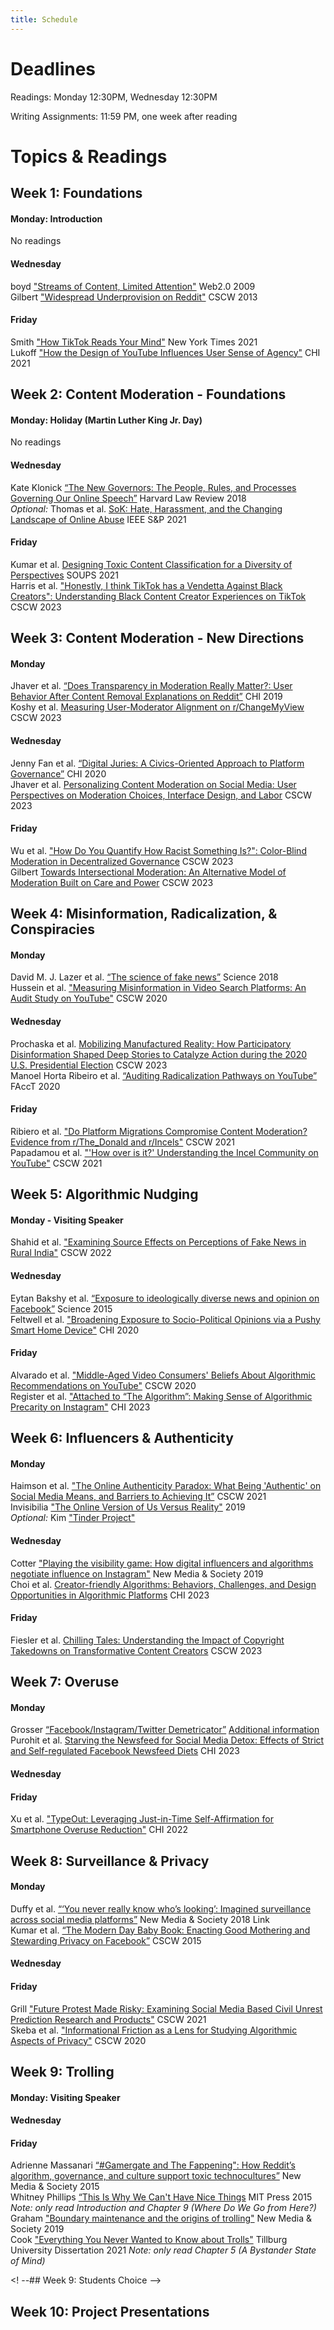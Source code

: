```yaml
---
title: Schedule
---
```


# Deadlines

Readings: Monday 12:30PM, Wednesday 12:30PM  
<!--Discussion Questions: Monday 1PM  
Peer Discussion Responses: Wednesday 1PM  -->  
Writing Assignments: 11:59 PM, one week after reading   

# Topics & Readings

<!-- ## Week 0: Introduction
None  

_Slides: [Friday](https://s3.amazonaws.com/kvaccaro.com/teaching/human-ai-interaction/slides/CSE190_20210924_Introduction+.pdf)_ -->

## Week 1: Foundations

#### Monday: Introduction
No readings
<!-- [Class Recording](https://ucsd.zoom.us/rec/share/dZkmkLu0RLLZkl8Z5IbW-Bp9ciBFvkN8pCWHdfWZZKVd9BWvEB-9qQ_oQCrHvjfT.IEAz9pJsZcO1X3dG)   -->

#### Wednesday 
boyd ["Streams of Content, Limited Attention"](https://www.danah.org/papers/talks/Web2Expo.html) Web2.0 2009   
Gilbert ["Widespread Underprovision on Reddit"](http://comp.social.gatech.edu/papers/cscw13.reddit.gilbert.pdf) CSCW 2013   

#### Friday
Smith ["How TikTok Reads Your Mind"](https://www.nytimes.com/2021/12/05/business/media/tiktok-algorithm.html) New York Times 2021    
Lukoff ["How the Design of YouTube Influences User Sense of Agency"](https://dl.acm.org/doi/pdf/10.1145/3411764.3445467) CHI 2021   
<!-- [Class Recording](https://ucsd.zoom.us/rec/share/sk-yx5f8U6Jku2JbeP_TMYx4uCiDQNWGbYhxTaULj6UdrTij5s16PbSDyjiQi0hF.AioNDOVz9zJk7LTE)   -->


## Week 2: Content Moderation - Foundations

#### Monday: Holiday (Martin Luther King Jr. Day)    
No readings   

#### Wednesday
Kate Klonick [“The New Governors: The People, Rules, and Processes Governing Our Online Speech”](https://harvardlawreview.org/wp-content/uploads/2018/04/1598-1670_Online.pdf) Harvard Law Review 2018     
_Optional:_ Thomas et al. [SoK: Hate, Harassment, and the Changing Landscape of Online Abuse](https://par.nsf.gov/servlets/purl/10295029) IEEE S&P 2021       

#### Friday   
Kumar et al. [Designing Toxic Content Classification for a Diversity of Perspectives](https://www.usenix.org/system/files/soups2021-kumar.pdf) SOUPS 2021     
Harris et al. ["Honestly, I think TikTok has a Vendetta Against Black Creators": Understanding Black Content Creator Experiences on TikTok]() CSCW 2023   

<!-- [Class Recording](https://ucsd.zoom.us/rec/share/ESBT_dutzSYtpuBxaHz_T6dNyX3ITPfSS7Q4h8uEd0Avx7kAj4TA_Qluajppyrdl.C8QWlt8TctjmYVK_)  
[Class Recording](https://ucsd.zoom.us/rec/share/KE5fC1-lHD-Dbrp6A5P0Qq6mAdO2w3ozqqGvLnKLJVzUbIw4cRkfvWf56U6EIJcm.P1zLBt3KuX6RwpLb)   -->

## Week 3: Content Moderation - New Directions

#### Monday
Jhaver et al. [“Does Transparency in Moderation Really Matter?: User Behavior After Content Removal Explanations on Reddit”](https://dl.acm.org/doi/abs/10.1145/3359252) CHI 2019   
Koshy et al. [Measuring User-Moderator Alignment on r/ChangeMyView]() CSCW 2023  
<!-- Ma et al. [Transparency, Fairness, and Coping: How Players Experience Moderation in Multiplayer Online Games](https://dl.acm.org/doi/10.1145/3544548.3581097) CHI 2023 -->

#### Wednesday
Jenny Fan et al. [“Digital Juries: A Civics-Oriented Approach to Platform Governance”](https://dl.acm.org/doi/abs/10.1145/3313831.3376293) CHI 2020   
Jhaver et al. [Personalizing Content Moderation on Social Media: User Perspectives on Moderation Choices, Interface Design, and Labor](https://dl.acm.org/doi/10.1145/3610080) CSCW 2023  


#### Friday  
Wu et al. ["How Do You Quantify How Racist Something Is?": Color-Blind Moderation in Decentralized Governance]() CSCW 2023    
Gilbert [Towards Intersectional Moderation: An Alternative Model of Moderation Built on Care and Power]() CSCW 2023

<!--
#### Monday: Platform Governance  
Kate Klonick [“The New Governors: The People, Rules, and Processes Governing Our Online Speech”](https://harvardlawreview.org/wp-content/uploads/2018/04/1598-1670_Online.pdf) Harvard Law Review 2018     
Jenny Fan et al. [“Digital Juries: A Civics-Oriented Approach to Platform Governance”](https://dl.acm.org/doi/abs/10.1145/3313831.3376293) CHI 2020  
-->
<!-- [“You Know What to Do”: Proactive Detection of YouTube Videos Targeted by Coordinated Hate Attacks -->
<!-- Jiang et al. [“Moderation Challenges in Voice-based Online Communities on Discord”](https://dl.acm.org/doi/10.1145/3359157) CSCW 2019.  -->

<!--
#### Wednesday: Solutions?     
Jhaver et al. [“Does Transparency in Moderation Really Matter?: User Behavior After Content Removal Explanations on Reddit”](https://dl.acm.org/doi/abs/10.1145/3359252) CHI 2019     
Ribiero et al. ["Do Platform Migrations Compromise Content Moderation? Evidence from r/The_Donald and r/Incels"](https://dl.acm.org/doi/pdf/10.1145/3476057) CSCW 2021  
-->





<!-- [Class Recording](https://ucsd.zoom.us/rec/share/K0hcVkTm48yuMA1FYfDX9fEasTRLTpmWauU7TLZUrQEHJvPky61QyCoUcsHeuSti.-GZIkO7Z9jmRa2zT)   
[Class Recording](https://ucsd.zoom.us/rec/share/f7X5ZQHpJD3XU4T0hbTdbUhjHfCRcg1rZFQQjm2n3Q50ZOEpxd0Du_F0RiXBHH77.t8OF2yCcwiVppFtr) -->       

<!--
#### Monday: Algorithmic Experience   
Motahhare Eslami et al. [“‘I always assumed that I wasn't really that close to [her]’: Reasoning about Invisible Algorithms in News Feeds”](https://dl.acm.org/doi/10.1145/2702123.2702556) CHI 2015   
Alvarado et al. ["Middle-Aged Video Consumers' Beliefs About Algorithmic Recommendations on YouTube"](https://dl.acm.org/doi/abs/10.1145/3415192) CSCW 2020  


#### Wednesday: Filter Bubbles & Echo Chambers  
Eytan Bakshy et al. [“Exposure to ideologically diverse news and opinion on Facebook”](https://education.biu.ac.il/sites/education/files/shared/science-2015-bakshy-1130-2.pdf) Science 2015   
Feltwell et al. ["Broadening Exposure to Socio-Political Opinions via a Pushy Smart Home Device"](https://dl.acm.org/doi/pdf/10.1145/3313831.3376774) CHI 2020   
-->

<!--Jeon et al. ["ChamberBreaker: Mitigating the Echo Chamber Effect and Supporting Information Hygiene through a Gamified Inoculation System"](https://dl.acm.org/doi/pdf/10.1145/3479859) CSCW 2021 -->  



## Week 4: Misinformation, Radicalization, & Conspiracies

#### Monday
David M. J. Lazer et al. [“The science of fake news”](http://pike.psu.edu/classes/ucas/2018-summer/p/science-fake-news-2018.pdf) Science 2018     
Hussein et al. ["Measuring Misinformation in Video Search Platforms: An Audit Study on YouTube"](https://dl.acm.org/doi/abs/10.1145/3392854) CSCW 2020   

#### Wednesday
Prochaska et al. [Mobilizing Manufactured Reality: How Participatory Disinformation Shaped Deep Stories to Catalyze Action during the 2020 U.S. Presidential Election]() CSCW 2023    
Manoel Horta Ribeiro et al. [“Auditing Radicalization Pathways on YouTube”](https://dl.acm.org/doi/abs/10.1145/3351095.3372879) FAccT 2020     


#### Friday
Ribiero et al. ["Do Platform Migrations Compromise Content Moderation? Evidence from r/The_Donald and r/Incels"](https://dl.acm.org/doi/pdf/10.1145/3476057) CSCW 2021   
Papadamou et al. ["'How over is it?' Understanding the Incel Community on YouTube"](https://dl.acm.org/doi/pdf/10.1145/3479556) CSCW 2021  

<!--[Class Recording](https://ucsd.zoom.us/rec/share/GMZz6qkdEEjldBXS2dhZjbLV4KalZCHinkOsB7IzOmN-hU0zb5AQGE3hcz6vMhco.sqKZp6vxSvzAHzgY)    
[Class Recording](https://ucsd.zoom.us/rec/share/tHmRG9csvM2kpn6ldP4pNdZs_hXkWccbrUgFywOi6K9oKcDv8yJ-YHw0w1ol_i9y.XOcaQYcPFuHoYOlN)   -->

<!-- #### Monday: Misinformation & Disinformation  
David M. J. Lazer et al. [“The science of fake news”](http://pike.psu.edu/classes/ucas/2018-summer/p/science-fake-news-2018.pdf) Science 2018     
Hussein et al. ["Measuring Misinformation in Video Search Platforms: An Audit Study on YouTube"](https://dl.acm.org/doi/abs/10.1145/3392854) CSCW 2020   
-->
<!-- Yochai Benkler et al. “Network Propaganda: Manipulation, Disinformation, and Radicalization in American Politics” 2018 Chapters 1, 7 (Epistemic Crisis & The Propaganda Pipeline: Hacking the Core from the Periphery) Link for full book or PDF of chapters -->

<!--
#### Wednesday: Radicalization   
Papadamou et al. ["'How over is it?' Understanding the Incel Community on YouTube"](https://dl.acm.org/doi/pdf/10.1145/3479556) CSCW 2021   
Manoel Horta Ribeiro et al. [“Auditing Radicalization Pathways on YouTube”](https://dl.acm.org/doi/abs/10.1145/3351095.3372879) FAccT 2020     
-->
<!--Mark Ledwich et al. “Algorithmic Extremism: Examining Youtube’s Rabbit Hole of Radicalization” First Monday 2020 Link -->

## Week 5: Algorithmic Nudging 
#### Monday - Visiting Speaker
Shahid et al. ["Examining Source Effects on Perceptions of Fake News in Rural India"](https://dl.acm.org/doi/abs/10.1145/3512936) CSCW 2022      

#### Wednesday 
Eytan Bakshy et al. [“Exposure to ideologically diverse news and opinion on Facebook”](https://education.biu.ac.il/sites/education/files/shared/science-2015-bakshy-1130-2.pdf) Science 2015   
Feltwell et al. ["Broadening Exposure to Socio-Political Opinions via a Pushy Smart Home Device"](https://dl.acm.org/doi/pdf/10.1145/3313831.3376774) CHI 2020  

#### Friday
Alvarado et al. ["Middle-Aged Video Consumers' Beliefs About Algorithmic Recommendations on YouTube"](https://dl.acm.org/doi/abs/10.1145/3415192) CSCW 2020     
Register et al. ["Attached to “The Algorithm”: Making Sense of Algorithmic Precarity on Instagram"](https://dl.acm.org/doi/10.1145/3544548.3581257) CHI 2023
<!-- Motahhare Eslami et al. [“‘I always assumed that I wasn't really that close to [her]’: Reasoning about Invisible Algorithms in News Feeds”](https://dl.acm.org/doi/10.1145/2702123.2702556) CHI 2015     -->
<!-- Mayworm et al. [Content Moderation Folk Theories And Perceptions of Platform Spirit Among Marginalized Social Media Users]() -->

## Week 6: Influencers & Authenticity

#### Monday
Haimson et al. ["The Online Authenticity Paradox: What Being 'Authentic' on Social Media Means, and Barriers to Achieving It”](http://oliverhaimson.com/PDFs/HaimsonOnlineAuthenticityParadox.pdf) CSCW 2021    
Invisibilia ["The Online Version of Us Versus Reality"](https://www.npr.org/2019/03/15/703687080/invisibilia-the-online-version-of-us-versus-reality) 2019    
_Optional:_ Kim ["Tinder Project"](https://web.archive.org/web/20221004010134/http://jiyeonkim.de/albums/tinder-project-1/)   
<!-- (http://jiyeonkim.de/albums/tinder-project-1/)   -->
<!-- Barta et al. ["Constructing Authenticity on TikTok: Social Norms and Social Support on the 'Fun' Platform](https://dl.acm.org/doi/pdf/10.1145/3479574) CSCW 2021   -->

#### Wednesday
<!-- Turner et al. [Racial Capitalism Online: Pressures to Perform Race Among Creative Professionals]() CSCW 2023 -->
Cotter ["Playing the visibility game: How digital influencers and algorithms negotiate influence on Instagram"](https://journals.sagepub.com/doi/pdf/10.1177/1461444818815684) New Media & Society 2019     
Choi et al. [Creator-friendly Algorithms: Behaviors, Challenges, and Design Opportunities in Algorithmic Platforms]() CHI 2023

#### Friday
Fiesler et al. [Chilling Tales: Understanding the Impact of Copyright Takedowns on Transformative Content Creators]() CSCW 2023

## Week 7: Overuse

#### Monday
Grosser [“Facebook/Instagram/Twitter Demetricator”](https://vimeo.com/63460083) [Additional information](https://bengrosser.com/projects/facebook-demetricator/)   
Purohit et al. [Starving the Newsfeed for Social Media Detox: Effects of Strict and Self-regulated Facebook Newsfeed Diets](https://dl.acm.org/doi/10.1145/3544548.3581187) CHI 2023
#### Wednesday

#### Friday
Xu et al. ["TypeOut: Leveraging Just-in-Time Self-Affirmation for Smartphone Overuse Reduction"](https://dl.acm.org/doi/abs/10.1145/3491102.3517476) CHI 2022    
<!-- ## Week 8: Special Communities

#### Monday: Neurodivergent users
Pena et al. ["My Perfect Platform Would Be Telepathy" - Reimagining the Design of Social Media with Autistic Adults](https://dl.acm.org/doi/10.1145/3544548.3580673) CHI 2023

#### Wednesday: Children

#### Friday: -->

## Week 8: Surveillance & Privacy

#### Monday
Duffy et al. [“‘You never really know who’s looking’: Imagined surveillance across social media platforms”](https://journals.sagepub.com/doi/full/10.1177/1461444818791318) New Media & Society 2018 Link    
Kumar et al. [“The Modern Day Baby Book: Enacting Good Mothering and Stewarding Privacy on Facebook”](https://dl.acm.org/doi/pdf/10.1145/2675133.2675149) CSCW 2015  


#### Wednesday

#### Friday
Grill ["Future Protest Made Risky: Examining Social Media Based Civil Unrest Prediction Research and Products"](https://link.springer.com/article/10.1007/s10606-021-09409-0) CSCW 2021  
Skeba et al. ["Informational Friction as a Lens for Studying Algorithmic Aspects of Privacy"](https://dl.acm.org/doi/pdf/10.1145/3415172) CSCW 2020  

## Week 9: Trolling

#### Monday: Visiting Speaker

#### Wednesday

#### Friday

Adrienne Massanari [“#Gamergate and The Fappening": How Reddit’s algorithm, governance, and culture support toxic technocultures”](https://journals.sagepub.com/doi/full/10.1177/1461444815608807) New Media & Society 2015  
Whitney Phillips [“This Is Why We Can't Have Nice Things](https://www.jstor.org/stable/j.ctt17kk8k7)
MIT Press 2015 _Note: only read Introduction and Chapter 9 (Where Do We Go from Here?)_   
Graham ["Boundary maintenance and the origins of trolling"](https://journals.sagepub.com/doi/pdf/10.1177/1461444819837561) New Media & Society 2019  
Cook ["Everything You Never Wanted to Know about Trolls"](https://pure.uvt.nl/ws/portalfiles/portal/49057034/Cook_Everything_22_01_2021.pdf) Tillburg University Dissertation 2021 _Note: only read Chapter 5 (A Bystander State of Mind)_    


<!--_Art:_ Lauren McCarthy [“Follower”](https://lauren-mccarthy.com/Follower)  
Kumar et al. [“The Modern Day Baby Book: Enacting Good Mothering and Stewarding Privacy on Facebook”](https://dl.acm.org/doi/pdf/10.1145/2675133.2675149) CSCW 2015  -->


<! --## Week 9: Students Choice -->


<!--#### Topics: Trolling, Racism, Sexism, Activism


[Class Recording](https://ucsd.zoom.us/rec/share/znRH8Ld3ZK6zYsDxqHWsDkQNZU7lBs4Nks0l_tZc6_VAFFtCktDlyKbYP7s3_oBm.KmPGUhl65Kp1KxLU)     
[Class Recording](https://ucsd.zoom.us/rec/share/PTr0E8sVyQeDzY4RFo2MuqS3F_qJRneHikbFeBqtd_B5Vfy5ayEN2RW1S8YqMEUq.zx9pFTCbV-M2xIZ8)    -->

<!--Paakki et al. ["Disruptive online communication: How asymmetric trolling-like response strategies steer conversation off the track"](https://link.springer.com/article/10.1007/s10606-021-09397-1) CSCW 2021 -->

<!--
Sarah J. Jackson et al. [#HashtagActivism: Networks of Race and Gender Justice](https://direct.mit.edu/books/book/4597/HashtagActivismNetworks-of-Race-and-Gender-Justice) _Note: only read Introduction and Chapter 2 (Visions of Black Feminism)_   

Cleo Abram [“The most urgent threat of deepfakes isn’t politics. It’s porn.”](https://www.youtube.com/watch?v=hHHCrf2-x6w) Vox Video Explainer   
#### Monday: Sexism  
Adrienne Massanari [“#Gamergate and The Fappening": How Reddit’s algorithm, governance, and culture support toxic technocultures”](https://journals.sagepub.com/doi/full/10.1177/1461444815608807) New Media & Society 2015  
Whitney Phillips [“This Is Why We Can't Have Nice Things](https://www.jstor.org/stable/j.ctt17kk8k7)
MIT Press 2015 _Note: only read Introduction and Chapter 9 (Where Do We Go from Here?)_   
Cleo Abram [“The most urgent threat of deepfakes isn’t politics. It’s porn.”](https://www.youtube.com/watch?v=hHHCrf2-x6w) Vox Video Explainer
Stewart et al. ["Drawing the Lines of Contention: Networked Frame Contests Within #BlackLivesMatter Discourse"](https://dl.acm.org/doi/pdf/10.1145/3134920) CSCW 2017 

#### Wednesday: Racism  

Sarah J. Jackson et al. [#HashtagActivism: Networks of Race and Gender Justice](https://direct.mit.edu/books/book/4597/HashtagActivismNetworks-of-Race-and-Gender-Justice) _Note: only read Introduction and Chapter 2 (Visions of Black Feminism)_   
Stewart et al. ["Drawing the Lines of Contention: Networked Frame Contests Within #BlackLivesMatter Discourse"](https://dl.acm.org/doi/pdf/10.1145/3134920) CSCW 2017  
--> 
<!-- Hutson et al. ["Debiasing Desire: Addressing Bias & Discrimination on Intimate Platforms"](https://arxiv.org/pdf/1809.01563.pdf) CSCW 2018 -->
<!-- Phadke et al. ["Many Faced Hate: A Cross Platform Study of Content Framing and Information Sharing by Online Hate Groups"](https://dl.acm.org/doi/pdf/10.1145/3313831.3376456) CHI 2020  -->


<!-- ## Week 3: Metrics & Optimization -->

<!-- _Art:_ Grosser [“Facebook/Instagram/Twitter Demetricator”](https://vimeo.com/63460083) [Additional information](https://bengrosser.com/projects/facebook-demetricator/)   
D'Ignazio et al. ["What gets counted counts"](https://data-feminism.mitpress.mit.edu/pub/h1w0nbqp/release/2) Data Feminism 2020   -->
<!-- [Class Recording](https://ucsd.zoom.us/rec/share/HXbnl-8vMGNIDdD74GGVPaE0kCAFhx3yZKAjqDPgSt0iwSOC81i-nQwSBmMq1IK0.cT6Bsc6LA5AnNezG)    
[Class Recording](https://ucsd.zoom.us/rec/share/ykwaR958U2TNj1yJ6tbKJ0v-CiZztEsEfYAn7IuTchxP0AjDF_bUfTKvnYmJ8hI6.pHv-fYiTQSnUF1m0)  -->

<!-- #### Monday: Holiday (Martin Luther King Jr. Day)
Haimson et al. ["Disclosure, Stress, and Support During Gender Transition on Facebook"](https://www.jedbrubaker.com/wp-content/uploads/2008/05/HaimsonDisclosureStressSupport.pdf) CSCW 2015  
#### Wednesday: Metrics & Measures  
D'Ignazio et al. ["What gets counted counts"](https://data-feminism.mitpress.mit.edu/pub/h1w0nbqp/release/2) Data Feminism 2020   
Haimson et al. ["Disclosure, Stress, and Support During Gender Transition on Facebook"](https://www.jedbrubaker.com/wp-content/uploads/2008/05/HaimsonDisclosureStressSupport.pdf) CSCW 2015   
-->



<!-- ## Week 7: Student Choice - VR/AR
### Note: Monday Holiday (Presidents' Day)
Ashtari et al. [Creating Augmented and Virtual Reality Applications: Current Practices, Challenges, and Opportunities](http://www.michael-nebeling.de/publications/chi20c.pdf) CHI 2020    
Matsuda [Hyper-Reality](https://www.youtube.com/watch?v=YJg02ivYzSs&t=12s)     
Smarter Every Day [A Real Life Haptic Glove](https://www.youtube.com/watch?v=OK2y4Z5IkZ0)     
Wall Street Journal [Trapped in the Metaverse: Here's What 24 Hours in VR Feels Like](https://www.youtube.com/watch?v=rtLTZUaMSDQ)   
[Class Recording](https://ucsd.zoom.us/rec/share/TeJPPnfdStFNvfqXYR3iumJyP4LVighE9MELcaqCthUY2YFo0HXcJTBdb4LTTbSy.jAxLwkJBqjjOv4Ob)-->

<!-- Freeman et al. [Body, Avatar, and Me: The Presentation and Perception of Self in Social Virtual Reality](https://dl.acm.org/doi/pdf/10.1145/3432938) CSCW 2020   
Poretski et al. [Normative Tensions in Shared Augmented Reality](https://dl.acm.org/doi/pdf/10.1145/3274411) CSCW 2018 -->



<!-- [Class Recording](https://ucsd.zoom.us/rec/share/2e1nC0nl-v49HzUB3JdTfPvov-d5rC23uQTvr6jCtzieC0Ok2zLvBGjsaUlor5L8.aSwaIk_TQSILxOM6)    
[Class Recording](https://ucsd.zoom.us/rec/share/Bc0E7biRX6pY9qf_zUhL_BoCdMxZTxYK4zH4Kfc4ll5d0-WtMolFajUF-d-a8A-A.lE8AAa1Pjvf-0YQT)    -->

<!--
#### Monday: Surveillance    
Duffy et al. [“‘You never really know who’s looking’: Imagined surveillance across social media platforms”](https://journals.sagepub.com/doi/full/10.1177/1461444818791318) New Media & Society 2018 Link    
Grill ["Future Protest Made Risky: Examining Social Media Based Civil Unrest Prediction Research and Products"](https://link.springer.com/article/10.1007/s10606-021-09409-0) CSCW 2021
-->
<!-- Miranda Wei et al. “What Twitter Knows: Characterizing Ad Targeting Practices, User Perceptions, and Ad Explanations Through Users’ Own Twitter Data” USENIX 2020 PDF -->  

<!--#### Wednesday:   
Kumar et al. [“The Modern Day Baby Book: Enacting Good Mothering and Stewarding Privacy on Facebook”](https://dl.acm.org/doi/pdf/10.1145/2675133.2675149) CSCW 2015
Skeba et al. ["Informational Friction as a Lens for Studying Algorithmic Aspects of Privacy"](https://dl.acm.org/doi/pdf/10.1145/3415172) CSCW 2020
-->
<!-- Suh et al. ["Distinguishing Group Privacy From Personal Privacy: The Effect of Group Inference Technologies on Privacy Perceptions and Behaviors"](https://dl.acm.org/doi/pdf/10.1145/3274437) CSCW 2018 -->
<!-- Alessandro Acquisti et al. “Nudges for Privacy and Security: Understanding and Assisting Users’ Choices Online” ACM Computing Surveys 2017 ACM DL  -->  


<!--## Week 2: Identity and Authenticity

#### Monday: 


#### Wednesday-->
<!-- [Class Recording](https://ucsd.zoom.us/rec/share/UjRGa2WMYRdioc9txltAZNhJXrcQpkSgnxp58X2UAsMLikYEA2s9a9PBKelDXLok.jc6a6XEBNshZg6c0)   -->

<!-- 
#### Monday: Identity & Self-Presentation  
Devito ["Too Gay for Facebook"](https://dl.acm.org/doi/10.1145/3274313) 2018   
Invisibilia ["The Online Version of Us Versus Reality"](https://www.npr.org/2019/03/15/703687080/invisibilia-the-online-version-of-us-versus-reality) 2019  
#### Wednesday: Authenticity & Deception  
 "The Truth about Lying in Online Dating Profiles" Hancock et al. CHI 2007
Barta et al. ["Constructing Authenticity on TikTok: Social Norms and Social Support on the 'Fun' Platform](https://dl.acm.org/doi/pdf/10.1145/3479574) CSCW 2021  
Haimson et al. ["The Online Authenticity Paradox: What Being 'Authentic' on Social Media Means, and Barriers to Achieving It”](http://oliverhaimson.com/PDFs/HaimsonOnlineAuthenticityParadox.pdf) CSCW 2021
-->

## Week 10: Project Presentations
<!-- None   
[Class Recording](https://ucsd.zoom.us/rec/share/2LMTOkPwmVgep010kx_1MGtrMJQthKdUIRg6te-qYSnn8cImsyJCXQxFhIxBj8nk.twl0Jq2GJS4aC3O3)    
[Class Recording](https://ucsd.zoom.us/rec/share/K9n0zD4gmj7r_FP-8_YMEp2FpcdajeyYhLmqrhVAkyEB1HRYE1pljndJIO4YYLg.oGuWpFB4g6AXXchh)    -->
